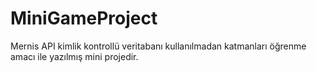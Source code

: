 # MiniGameProject

Mernis API kimlik kontrollü veritabanı kullanılmadan katmanları öğrenme amacı ile yazılmış mini projedir.
